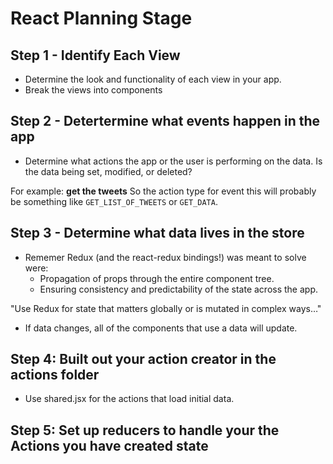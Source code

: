 # React Planning Stage 

## Step 1 - Identify Each View
- Determine the look and functionality of each view in your app.
- Break the views into components 


## Step 2 - Detertermine what events happen in the app 
- Determine what actions the app or the user is performing on the data. Is the data being set, modified, or deleted?

For example: 
**get the tweets**
So the action type for event this will probably be something like `GET_LIST_OF_TWEETS` or `GET_DATA`.


## Step 3 - Determine what data lives in the store  
- Rememer Redux (and the react-redux bindings!) was meant to solve were:
	- Propagation of props through the entire component tree.
	- Ensuring consistency and predictability of the state across the app.

"Use Redux for state that matters globally or is mutated in complex ways…"
- If data changes, all of the components that use a data will update.


## Step 4:  Built out your action creator in the actions folder
- Use shared.jsx for the actions that load initial data. 

## Step 5:  Set up reducers to handle your the Actions you have created state 



